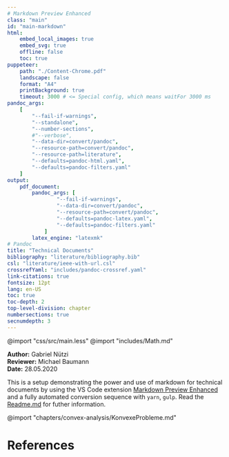 ```yaml
---
# Markdown Preview Enhanced
class: "main"
id: "main-markdown"
html:
    embed_local_images: true
    embed_svg: true
    offline: false
    toc: true
puppeteer:
    path: "./Content-Chrome.pdf"
    landscape: false
    format: "A4"
    printBackground: true
    timeout: 3000 # <= Special config, which means waitFor 3000 ms
pandoc_args:
    [
        "--fail-if-warnings",
        "--standalone",
        "--number-sections",
        #"--verbose",
        "--data-dir=convert/pandoc",
        "--resource-path=convert/pandoc",
        "--resource-path=literature",
        "--defaults=pandoc-html.yaml",
        "--defaults=pandoc-filters.yaml"
    ]
output:
    pdf_document:
        pandoc_args: [
                "--fail-if-warnings",
                "--data-dir=convert/pandoc",
                "--resource-path=convert/pandoc",
                "--defaults=pandoc-latex.yaml",
                "--defaults=pandoc-filters.yaml"
            ]
        latex_engine: "latexmk"
# Pandoc
title: "Technical Documents"
bibliography: "literature/bibliography.bib"
csl: "literature/ieee-with-url.csl"
crossrefYaml: "includes/pandoc-crossref.yaml"
link-citations: true
fontsize: 12pt
lang: en-US
toc: true
toc-depth: 2
top-level-division: chapter
numbersections: true
secnumdepth: 3
---
```


@import "css/src/main.less"
@import "includes/Math.md"

**Author:** Gabriel Nützi<br>
**Reviewer:** Michael Baumann<br>
**Date:** 28.05.2020

This is a setup demonstrating the power and use of markdown for technical documents by using
the VS Code extension [Markdown Preview Enhanced](https://shd101wyy.github.io/markdown-preview-enhanced) and a fully automated conversion sequence with `yarn`, `gulp`.
Read the [Readme.md](https://github.com/gabyx/TechnicalMarkdown/blob/master/Readme.md) for futher information.

@import "chapters/convex-analysis/KonvexeProbleme.md"

# References
